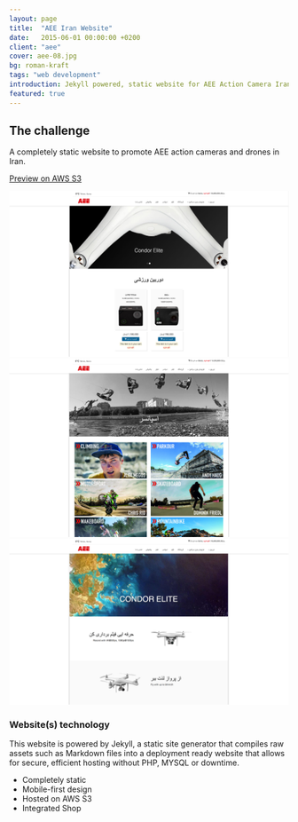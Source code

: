 ```yaml
---
layout: page
title:  "AEE Iran Website"
date:   2015-06-01 00:00:00 +0200
client: "aee"
cover: aee-08.jpg
bg: roman-kraft
tags: "web development"
introduction: Jekyll powered, static website for AEE Action Camera Iran.
featured: true
---
```


## The challenge

A completely static website to promote AEE action cameras and drones in Iran.

[Preview on AWS S3](http://www.aeecamera.ir.s3-website-eu-west-1.amazonaws.com/)

<img src="/assets/images/projects/aee-08.jpg" class="image-wrapper">
<img src="/assets/images/projects/aee-09.jpg" class="image-wrapper">
<img src="/assets/images/projects/aee-10.jpg" class="image-wrapper">

### Website(s) technology

This website is powered by Jekyll, a static site generator that compiles raw assets such as Markdown files into a deployment ready website that allows for secure, efficient hosting without PHP, MYSQL or downtime.

- Completely static
- Mobile-first design
- Hosted on AWS S3
- Integrated Shop
